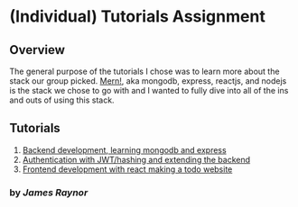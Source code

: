 # (Individual) Tutorials Assignment

## Overview
The general purpose of the tutorials I chose was to learn more about the stack our group picked.
[Mern!](https://www.mongodb.com/mern-stack), aka mongodb, express, reactjs, and nodejs is the stack we chose to go
with and I wanted to fully dive into all of the ins and outs of using this stack. 


## Tutorials
1. [Backend development, learning mongodb and express](tutorial%20%231)
2. [Authentication with JWT/hashing and extending the backend](tutorial%20%232)
3. [Frontend development with react making a todo website](tutorial%20%233)

### by _James Raynor_
